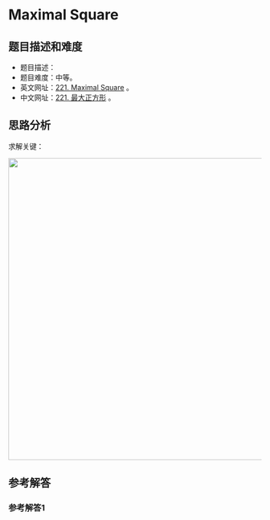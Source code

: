 # Maximal Square

## 题目描述和难度
+ 题目描述：
+ 题目难度：中等。
+ 英文网址：[221. Maximal Square](https://leetcode.com/problems/maximal-square/description/)  。
+ 中文网址：[221. 最大正方形](https://leetcode-cn.com/problems/maximal-square/description/)  。
## 思路分析
求解关键：

<img src="https://liweiwei1419.github.io/images/leetcode-solution/" width="600">

## 参考解答
### 参考解答1

```java

```